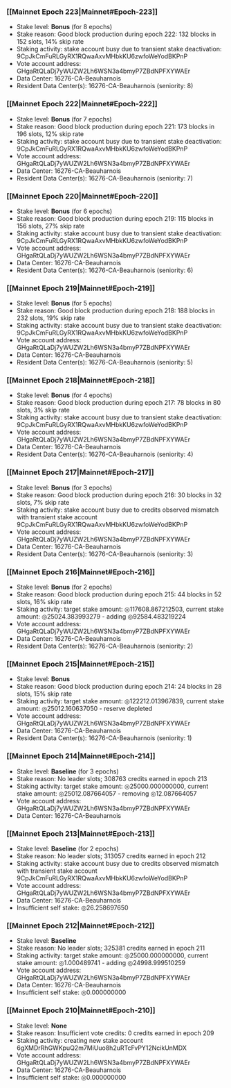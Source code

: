 ### [[Mainnet Epoch 223|Mainnet#Epoch-223]]
* Stake level: **Bonus** (for 8 epochs)
* Stake reason: Good block production during epoch 222: 132 blocks in 152 slots, 14% skip rate
* Staking activity: stake account busy due to transient stake deactivation: 9CpJkCmFuRLGyRX1RQwaAxvMHbkKU6zwfoWeYodBKPnP
* Vote account address: GHgaRtQLaDj7yWUZW2Lh6WSN3a4bmyP7ZBdNPFXYWAEr
* Data Center: 16276-CA-Beauharnois
* Resident Data Center(s): 16276-CA-Beauharnois (seniority: 8)
### [[Mainnet Epoch 222|Mainnet#Epoch-222]]
* Stake level: **Bonus** (for 7 epochs)
* Stake reason: Good block production during epoch 221: 173 blocks in 196 slots, 12% skip rate
* Staking activity: stake account busy due to transient stake deactivation: 9CpJkCmFuRLGyRX1RQwaAxvMHbkKU6zwfoWeYodBKPnP
* Vote account address: GHgaRtQLaDj7yWUZW2Lh6WSN3a4bmyP7ZBdNPFXYWAEr
* Data Center: 16276-CA-Beauharnois
* Resident Data Center(s): 16276-CA-Beauharnois (seniority: 7)
### [[Mainnet Epoch 220|Mainnet#Epoch-220]]
* Stake level: **Bonus** (for 6 epochs)
* Stake reason: Good block production during epoch 219: 115 blocks in 156 slots, 27% skip rate
* Staking activity: stake account busy due to transient stake deactivation: 9CpJkCmFuRLGyRX1RQwaAxvMHbkKU6zwfoWeYodBKPnP
* Vote account address: GHgaRtQLaDj7yWUZW2Lh6WSN3a4bmyP7ZBdNPFXYWAEr
* Data Center: 16276-CA-Beauharnois
* Resident Data Center(s): 16276-CA-Beauharnois (seniority: 6)
### [[Mainnet Epoch 219|Mainnet#Epoch-219]]
* Stake level: **Bonus** (for 5 epochs)
* Stake reason: Good block production during epoch 218: 188 blocks in 232 slots, 19% skip rate
* Staking activity: stake account busy due to transient stake deactivation: 9CpJkCmFuRLGyRX1RQwaAxvMHbkKU6zwfoWeYodBKPnP
* Vote account address: GHgaRtQLaDj7yWUZW2Lh6WSN3a4bmyP7ZBdNPFXYWAEr
* Data Center: 16276-CA-Beauharnois
* Resident Data Center(s): 16276-CA-Beauharnois (seniority: 5)
### [[Mainnet Epoch 218|Mainnet#Epoch-218]]
* Stake level: **Bonus** (for 4 epochs)
* Stake reason: Good block production during epoch 217: 78 blocks in 80 slots, 3% skip rate
* Staking activity: stake account busy due to transient stake deactivation: 9CpJkCmFuRLGyRX1RQwaAxvMHbkKU6zwfoWeYodBKPnP
* Vote account address: GHgaRtQLaDj7yWUZW2Lh6WSN3a4bmyP7ZBdNPFXYWAEr
* Data Center: 16276-CA-Beauharnois
* Resident Data Center(s): 16276-CA-Beauharnois (seniority: 4)
### [[Mainnet Epoch 217|Mainnet#Epoch-217]]
* Stake level: **Bonus** (for 3 epochs)
* Stake reason: Good block production during epoch 216: 30 blocks in 32 slots, 7% skip rate
* Staking activity: stake account busy due to credits observed mismatch with transient stake account 9CpJkCmFuRLGyRX1RQwaAxvMHbkKU6zwfoWeYodBKPnP
* Vote account address: GHgaRtQLaDj7yWUZW2Lh6WSN3a4bmyP7ZBdNPFXYWAEr
* Data Center: 16276-CA-Beauharnois
* Resident Data Center(s): 16276-CA-Beauharnois (seniority: 3)
### [[Mainnet Epoch 216|Mainnet#Epoch-216]]
* Stake level: **Bonus** (for 2 epochs)
* Stake reason: Good block production during epoch 215: 44 blocks in 52 slots, 16% skip rate
* Staking activity: target stake amount: ◎117608.867212503, current stake amount: ◎25024.383993279 - adding ◎92584.483219224
* Vote account address: GHgaRtQLaDj7yWUZW2Lh6WSN3a4bmyP7ZBdNPFXYWAEr
* Data Center: 16276-CA-Beauharnois
* Resident Data Center(s): 16276-CA-Beauharnois (seniority: 2)
### [[Mainnet Epoch 215|Mainnet#Epoch-215]]
* Stake level: **Bonus**
* Stake reason: Good block production during epoch 214: 24 blocks in 28 slots, 15% skip rate
* Staking activity: target stake amount: ◎122212.013967839, current stake amount: ◎25012.160637050 - reserve depleted
* Vote account address: GHgaRtQLaDj7yWUZW2Lh6WSN3a4bmyP7ZBdNPFXYWAEr
* Data Center: 16276-CA-Beauharnois
* Resident Data Center(s): 16276-CA-Beauharnois (seniority: 1)
### [[Mainnet Epoch 214|Mainnet#Epoch-214]]
* Stake level: **Baseline** (for 3 epochs)
* Stake reason: No leader slots; 308763 credits earned in epoch 213
* Staking activity: target stake amount: ◎25000.000000000, current stake amount: ◎25012.087664057 - removing ◎12.087664057
* Vote account address: GHgaRtQLaDj7yWUZW2Lh6WSN3a4bmyP7ZBdNPFXYWAEr
* Data Center: 16276-CA-Beauharnois
### [[Mainnet Epoch 213|Mainnet#Epoch-213]]
* Stake level: **Baseline** (for 2 epochs)
* Stake reason: No leader slots; 313057 credits earned in epoch 212
* Staking activity: stake account busy due to credits observed mismatch with transient stake account 9CpJkCmFuRLGyRX1RQwaAxvMHbkKU6zwfoWeYodBKPnP
* Vote account address: GHgaRtQLaDj7yWUZW2Lh6WSN3a4bmyP7ZBdNPFXYWAEr
* Data Center: 16276-CA-Beauharnois
* Insufficient self stake: ◎26.258697650
### [[Mainnet Epoch 212|Mainnet#Epoch-212]]
* Stake level: **Baseline**
* Stake reason: No leader slots; 325381 credits earned in epoch 211
* Staking activity: target stake amount: ◎25000.000000000, current stake amount: ◎1.000489741 - adding ◎24998.999510259
* Vote account address: GHgaRtQLaDj7yWUZW2Lh6WSN3a4bmyP7ZBdNPFXYWAEr
* Data Center: 16276-CA-Beauharnois
* Insufficient self stake: ◎0.000000000
### [[Mainnet Epoch 210|Mainnet#Epoch-210]]
* Stake level: **None**
* Stake reason: Insufficient vote credits: 0 credits earned in epoch 209
* Staking activity: creating new stake account 6gXMDrRhGWKpuQ2m7MiUuo8h2uRTcFvPY12NcikUnMDX
* Vote account address: GHgaRtQLaDj7yWUZW2Lh6WSN3a4bmyP7ZBdNPFXYWAEr
* Data Center: 16276-CA-Beauharnois
* Insufficient self stake: ◎0.000000000